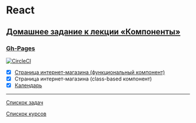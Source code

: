 # React
## [Домашнее задание к лекции «Компоненты»](https://github.com/TomSG03/ra16-homeworks/tree/master/components)

### [Gh-Pages](https://tomsg03.github.io/ra-component-class/)
[![CircleCI](https://circleci.com/gh/TomSG03/ra-component-class/tree/master.svg?style=svg)](https://circleci.com/gh/TomSG03/ra-component-class/tree/master)

- [x] [Страница интернет-магазина (функциональный компонент)](https://github.com/TomSG03/ra-component-func)
- [x] Страница интернет-магазина (class-based компонент)
- [x] [Календарь](https://github.com/TomSG03/ra-component-calendar)

---
[Спискок задач](https://github.com/TomSG03/ra-homeworks-list)

[Спискок курсов](https://github.com/TomSG03/Training-in-Netology)
